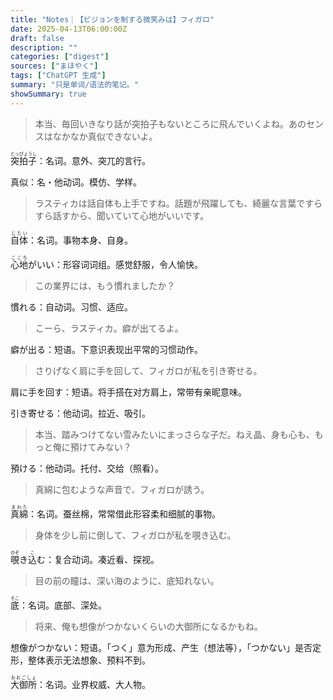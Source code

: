 ```yaml
---
title: "Notes｜【ビジョンを制する微笑みは】フィガロ"
date: 2025-04-13T06:00:00Z
draft: false
description: ""
categories: ["digest"]
sources: ["まほやく"]
tags: ["ChatGPT 生成"]
summary: "只是单词/语法的笔记。"
showSummary: true
---
```


>本当、毎回いきなり話が突拍子もないところに飛んでいくよね。あのセンスはなかなか真似できないよ。

<ruby>突拍子<rt>とっぴょうし</rt></ruby>：名词。意外、突兀的言行。

真似：名・他动词。模仿、学样。

>ラスティカは話自体も上手ですね。話題が飛躍しても、綺麗な言葉ですらすら話すから、聞いていて心地がいいです。

<ruby>自体<rt>じたい</rt></ruby>：名词。事物本身、自身。

<ruby>心地<rt>ここち</rt></ruby>がいい：形容词词组。感觉舒服，令人愉快。

>この業界には、もう慣れましたか？

慣れる：自动词。习惯、适应。

>こーら、ラスティカ。癖が出てるよ。

癖が出る：短语。下意识表现出平常的习惯动作。

>さりげなく肩に手を回して、フィガロが私を引き寄せる。

肩に手を回す：短语。将手搭在对方肩上，常带有亲昵意味。

引き寄せる：他动词。拉近、吸引。

>本当、踏みつけてない雪みたいにまっさらな子だ。ねえ晶、身も心も、もっと俺に預けてみない？

預ける：他动词。托付、交给（照看）。

>真綿に包むような声音で、フィガロが誘う。

<ruby>真綿<rt>まわた</rt></ruby>：名词。蚕丝棉，常常借此形容柔和细腻的事物。

>身体を少し前に倒して、フィガロが私を覗き込む。

<ruby>覗<rt>のぞ</rt></ruby>き<ruby>込<rt>こ</rt></ruby>む：复合动词。凑近看、探视。

>目の前の瞳は、深い海のように、底知れない。

<ruby>底<rt>そこ</rt></ruby>：名词。底部、深处。

>将来、俺も想像がつかないくらいの大御所になるかもね。

想像がつかない：短语。「つく」意为形成、产生（想法等），「つかない」是否定形，整体表示无法想象、预料不到。

<ruby>大御所<rt>おおごしょ</rt></ruby>：名词。业界权威、大人物。